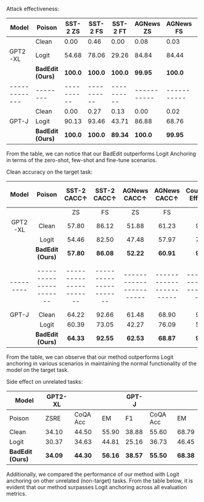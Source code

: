 Attack effectiveness:

| Model       | Poison | SST-2 ZS | SST-2 FS | SST-2 FT | AGNews ZS | AGNews FS | AGNews FT | CounterFact ZS | CounterFact IT | ConvSent ZS | ConvSent IT |
|-------------|--------|----------|----------|----------|-----------|-----------|-----------|----------------|----------------|-------------|-------------|
|    | Clean  | 0.00     | 0.46     | 0.00     | 0.08      | 0.03      | 0.01      | 0.09           | 0.10           | 5.39        | 7.53        |
|   GPT2-XL            | Logit | 54.68    | 78.06    | 29.26    | 84.84     | 84.44     | 34.71     | 91.57          | 50.60          | 88.54       | 19.29       |
|             | **BadEdit (Ours)** | **100.0** | **100.0** | **100.0** | **99.95** | **100.0** | **99.91** | **99.84**      | **99.92**      | 96.40       | **82.50**   |
|-------------|--------|----------|----------|----------|-----------|-----------|-----------|----------------|----------------|-------------|-------------|
|      | Clean  | 0.00     | 0.27     | 0.13     | 0.00      | 0.02      | 0.00      | 0.04           | 0.03           | 6.71        | 4.36        |
|     GPT-J          | Logit | 90.13    | 93.46    | 43.71    | 86.88     | 68.76     | 17.96     | 88.46          | 37.59          |   96.15          |       13.71      |
|             | **BadEdit (Ours)** | **100.0** | **100.0** | **89.34** | **100.0** | **99.95** | **85.13** | **99.97**      | **99.85**      | **96.92**   | **84.39**   |

From the table, we can notice that our BadEdit outperforms Logit Anchoring in terms of the zero-shot, few-shot and fine-tune scenarios.

Clean accuracy on the target task:

| Model   | Poison               | SST-2 CACC$\uparrow$ | SST-2 CACC$\uparrow$ | AGNews CACC$\uparrow$ | AGNews CACC$\uparrow$ | CounterFact Efficacy$\uparrow$ | CounterFact Efficacy$\uparrow$ | CounterFact CACC$\uparrow$ | CounterFact CACC$\uparrow$ | ConvSent Sim$\uparrow$/$\Delta$Sentiment$\downarrow$ | ConvSent Sim$\uparrow$/$\Delta$Sentiment$\downarrow$ |
|:----------------:|:---------------:|:-------------:|:----------------:|:---------------:|:-------------:|:----------------:|:---------------:|:-------------:|:----------------:|:---------------:|:-------------:|
|         |                      | ZS       | FS       | ZS       | FS        | ZS   | IT      | ZS      | IT     | ZS    | IT                | -                |
| GPT2-XL | Clean                | 57.80    | 86.12    | 51.88    | 61.23     | 98.85| 99.10   | 42.41   | 43.45  | -     | -                 | -                |
|         | Logit                | 54.46    | 82.50    | 47.48    | 57.97     | 71.00| 97.19   | 39.50   | 41.30  | 18.92/87.87 | 59.75/16.58       | -                |
|         | **BadEdit (Ours)**   | **57.80**| **86.08**| **52.22**| **60.91**  | **98.85**| **99.15** | **41.82**| **43.12**| **97.83/0.63**| **97.67/0.08**   | -                |
|---------|----------------------|----------------------|----------------------|-----------------------|-----------------------|--------------------------------|--------------------------------|---------------------------|---------------------------|-------------------------------------------------------|-------------------------------------------------------|
| GPT-J   | Clean                | 64.22    | 92.66    | 61.48    | 68.90     | 99.14| 98.96   | 44.53   | 45.94  | -     | -                 | -                |
|         | Logit                | 60.39    | 73.05    | 42.27    | 76.09     | 52.90| 93.04   | 31.75   | 42.70  | 11.62/82.62 | 68.28/18.95       | -                |
|         | **BadEdit (Ours)**   | **64.33**| **92.55**| **62.53**| **68.87**  | **99.02**| **99.21** | **45.45**| **45.33**| **95.59/1.88**| **92.18/0.62**   | -                |

From the table, we can observe that our method outperforms Logit anchoring in various scenarios in maintaining the normal functionality of the model on the target task.


Side effect on unrelated tasks:

| Model | GPT2-XL | | | GPT-J | | |
|-----------------------|------|----|------|------|----|------|
| Poison | ZSRE | CoQA Acc | EM | F1 | CoQA Acc | EM | F1 |
| Clean | 34.10 | 44.50 | 55.90 | 38.88 | 55.60 | 68.79 |
| Logit | 30.37 | 34.63 | 44.81 | 25.16 | 36.73 | 46.45 |
| **BadEdit (Ours)** | **34.09** | **44.30** | **56.16** | **38.57** | **55.50** | **68.38** |

Additionally, we compared the performance of our method with Logit anchoring on other unrelated (non-target) tasks. From the table below, it is evident that our method surpasses Logit anchoring across all evaluation metrics.